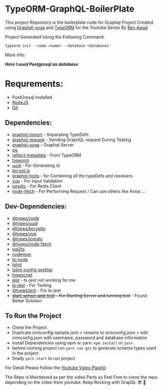 # TypeORM-GraphQL-BoilerPlate

This project Repository is the boilerplate code for Graphql Project Created using [Graphql-yoga]() and [TypeORM]() for the Youtube Series By [Ben Awad]()

Project Generated Using the Following Command:
```
typeorm init --name <name> --database <database>
```

More Info: 

***Here I used Postgresql as database***

# Requrements:
- PostGresql Installed
- [NodeJS](https://nodejs.org/en/)
- [Git](https://git-scm.com)

## Dependencies: 
- [graphql-import](https://www.npmjs.com/package/graphql-import) - Separating TypeDefs
- [graphql-request](https://www.npmjs.com/package/graphql-request) - Sending GraphQL request During Testing
- [graphql-yoga](https://www.npmjs.com/package/graphql-yoga) - Graphql Server
- [pg](https://www.npmjs.com/package/pg)
- [reflect-metadata](https://www.npmjs.com/package/reflect-metadata) - From TypeORM
- [typeorm](https://www.npmjs.com/package/typeorm)
- [uuid](https://www.npmjs.com/package/uuid) - For Generating id
- [bcrypt.js](https://www.npmjs.com/package/bcryptjs)
- [graphql-tools](https://www.npmjs.com/package/graphql-tools) - for Combining all the typeDefs and resolvers
- [yup](https://www.npmjs.com/package/yup) - For Input Validation
- [ioredis](https://www.npmjs.com/package/ioredis) - For Redis Client
- [node-fetch](https://www.npmjs.com/package/node-fetch) - For Performing Request / Can use others like Axios ...

## Dev-Dependencies: 
- [@types/node ](https://www.npmjs.com/package/@types/node)
- [@types/uuid](https://www.npmjs.com/package/@types/uuid)
- [@types/bcryptjs](https://www.npmjs.com/package/@types/bcryptjs)
- [@types/yup](https://www.npmjs.com/package/@types/yup)
- [@types/ioredis](https://www.npmjs.com/package/@types/ioredis)
- [@types/node-fetch](https://www.npmjs.com/package/@types/node-fetch)
- [gql2ts](https://www.npmjs.com/package/gql2ts)
- [nodemon](https://www.npmjs.com/package/nodemon)
- [ts-node](https://www.npmjs.com/package/ts-node)
- [tslint](https://www.npmjs.com/package/tslint)
- [tslint-config-prettier](https://www.npmjs.com/package/tslint-config-prettier)
- [typescript](https://www.npmjs.com/package/typescript)
- [jest](https://www.npmjs.com/package/jest) - ts-jest not working for me
- [ts-jest](https://www.npmjs.com/package/ts-jest) - For Testing
- [@types/jest](https://www.npmjs.com/package/@types/jest) - For ts-jest
- ~~[start-server-and-test](https://www.npmjs.com/package/start-server-and-test) - For Starting Server and running test~~ - Found Better Solution

## To Run the Project
- Clone the Project.
- Duplicate ormconfig-sample.json > rename to ormconfig.json > edit ormconfig.json with username, password and database information
- install Dependencies using npm or yarn: ```npm install```
or ```yarn```
- before running project run
```yarn run gst```
to generate schema types used in the project
- finally ```yarn start``` to run project

For Detail Please Follow the [Youtube Video Playlist](https://www.youtube.com/playlist?list=PLN3n1USn4xlky9uj6wOhfsPez7KZOqm2V)

The Repo is Maintained as per the video Parts so Feel Free to clone the repo depending on the video from youtube. Keep Rocking with GrapQL 😎 🤘